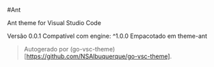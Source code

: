#Ant

Ant theme for Visual Studio Code

Versão 0.0.1
Compatível com engine: ^1.0.0
Empacotado em theme-ant

> Autogerado por (go-vsc-theme)[https://github.com/NSAlbuquerque/go-vsc-theme].